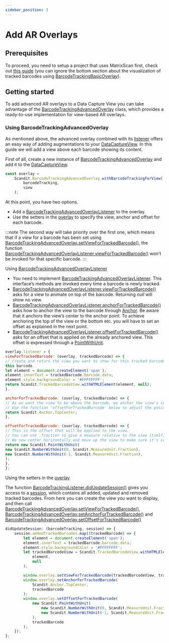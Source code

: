 ```yaml
---
sidebar_position: 3
---
```


# Add AR Overlays

## Prerequisites

To proceed, you need to setup a project that uses MatrixScan first, check out [this guide](./get-started.md) (you can ignore the bottom section about the visualization of tracked barcodes using [BarcodeTrackingBasicOverlay](https://docs.scandit.com/data-capture-sdk/cordova/barcode-capture/api/ui/barcode-tracking-basic-overlay.html#class-scandit.datacapture.barcode.tracking.ui.BarcodeTrackingBasicOverlay)).

## Getting started

To add advanced AR overlays to a Data Capture View you can take advantage of the [BarcodeTrackingAdvancedOverlay](https://docs.scandit.com/data-capture-sdk/cordova/barcode-capture/api/ui/barcode-tracking-advanced-overlay.html#class-scandit.datacapture.barcode.tracking.ui.BarcodeTrackingAdvancedOverlay) class, which provides a ready-to-use implementation for view-based AR overlays.

### Using BarcodeTrackingAdvancedOverlay

As mentioned above, the advanced overlay combined with its [listener](https://docs.scandit.com/data-capture-sdk/cordova/barcode-capture/api/ui/barcode-tracking-advanced-overlay-listener.html#interface-scandit.datacapture.barcode.tracking.ui.IBarcodeTrackingAdvancedOverlayListener) offers an easy way of adding augmentations to your [DataCaptureView](https://docs.scandit.com/data-capture-sdk/cordova/core/api/ui/data-capture-view.html#class-scandit.datacapture.core.ui.DataCaptureView). In this guide we will add a view above each barcode showing its content.

First of all, create a new instance of [BarcodeTrackingAdvancedOverlay](https://docs.scandit.com/data-capture-sdk/cordova/barcode-capture/api/ui/barcode-tracking-advanced-overlay.html#class-scandit.datacapture.barcode.tracking.ui.BarcodeTrackingAdvancedOverlay) and add it to the [DataCaptureView](https://docs.scandit.com/data-capture-sdk/cordova/core/api/ui/data-capture-view.html#class-scandit.datacapture.core.ui.DataCaptureView).

```js
const overlay =
	Scandit.BarcodeTrackingAdvancedOverlay.withBarcodeTrackingForView(
		barcodeTracking,
		view
	);
```

At this point, you have two options.

- Add a [BarcodeTrackingAdvancedOverlayListener](https://docs.scandit.com/data-capture-sdk/cordova/barcode-capture/api/ui/barcode-tracking-advanced-overlay-listener.html#interface-scandit.datacapture.barcode.tracking.ui.IBarcodeTrackingAdvancedOverlayListener) to the overlay.
- Use the setters in the [overlay](https://docs.scandit.com/data-capture-sdk/cordova/barcode-capture/api/ui/barcode-tracking-advanced-overlay.html#class-scandit.datacapture.barcode.tracking.ui.BarcodeTrackingAdvancedOverlay) to specify the view, anchor and offset for each barcode.

:::note
The second way will take priority over the first one, which means that if a view for a barcode has been set using [BarcodeTrackingAdvancedOverlay.setViewForTrackedBarcode()](https://docs.scandit.com/data-capture-sdk/cordova/barcode-capture/api/ui/barcode-tracking-advanced-overlay.html#method-scandit.datacapture.barcode.tracking.ui.BarcodeTrackingAdvancedOverlay.SetViewForTrackedBarcode), the function [BarcodeTrackingAdvancedOverlayListener.viewForTrackedBarcode()](https://docs.scandit.com/data-capture-sdk/cordova/barcode-capture/api/ui/barcode-tracking-advanced-overlay-listener.html#method-scandit.datacapture.barcode.tracking.ui.IBarcodeTrackingAdvancedOverlayListener.ViewForTrackedBarcode) won’t be invoked for that specific barcode.
:::

Using [BarcodeTrackingAdvancedOverlayListener](https://docs.scandit.com/data-capture-sdk/cordova/barcode-capture/api/ui/barcode-tracking-advanced-overlay-listener.html#interface-scandit.datacapture.barcode.tracking.ui.IBarcodeTrackingAdvancedOverlayListener)

- You need to implement [BarcodeTrackingAdvancedOverlayListener](https://docs.scandit.com/data-capture-sdk/cordova/barcode-capture/api/ui/barcode-tracking-advanced-overlay-listener.html#interface-scandit.datacapture.barcode.tracking.ui.IBarcodeTrackingAdvancedOverlayListener). This interface’s methods are invoked every time a barcode is newly tracked.
- [BarcodeTrackingAdvancedOverlayListener.viewForTrackedBarcode()](https://docs.scandit.com/data-capture-sdk/cordova/barcode-capture/api/ui/barcode-tracking-advanced-overlay-listener.html#method-scandit.datacapture.barcode.tracking.ui.IBarcodeTrackingAdvancedOverlayListener.ViewForTrackedBarcode) asks for a view to animate on top of the barcode. Returning _null_ will show no view.
- [BarcodeTrackingAdvancedOverlayListener.anchorForTrackedBarcode()](https://docs.scandit.com/data-capture-sdk/cordova/barcode-capture/api/ui/barcode-tracking-advanced-overlay-listener.html#method-scandit.datacapture.barcode.tracking.ui.IBarcodeTrackingAdvancedOverlayListener.AnchorForTrackedBarcode) asks how to anchor the view to the barcode through [Anchor](https://docs.scandit.com/data-capture-sdk/cordova/core/api/anchor.html#enum-scandit.datacapture.core.Anchor). Be aware that it anchors the
  view’s center to the anchor point. To achieve anchoring the top of the view or the bottom etc. you will have to set an offset as explained in the next point.
- [BarcodeTrackingAdvancedOverlayListener.offsetForTrackedBarcode()](https://docs.scandit.com/data-capture-sdk/cordova/barcode-capture/api/ui/barcode-tracking-advanced-overlay-listener.html#method-scandit.datacapture.barcode.tracking.ui.IBarcodeTrackingAdvancedOverlayListener.OffsetForTrackedBarcode) asks for an offset that is applied on the already anchored view. This offset is expressed through a [PointWithUnit](https://docs.scandit.com/data-capture-sdk/cordova/core/api/common.html#struct-scandit.datacapture.core.PointWithUnit).

```js
overlay.listener = {
viewForTrackedBarcode: (overlay, trackedBarcode) => {
// Create and return the view you want to show for this tracked barcode. You can also return null, to have no view for
this barcode.
let element = document.createElement('span');
element.innerText = trackedBarcode.barcode.data;
element.style.backgroundColor = '#FFFFFFFF';
return Scandit.TrackedBarcodeView.withHTMLElement(element, null);
},

anchorForTrackedBarcode: (overlay, trackedBarcode) => {
// As we want the view to be above the barcode, we anchor the view's center to the top-center of the barcode quadrilateral.
// Use the function 'offsetForTrackedBarcode' below to adjust the position of the view by providing an offset.
return Scandit.Anchor.TopCenter;
},

offsetForTrackedBarcode: (overlay, trackedBarcode) => {
// This is the offset that will be applied to the view.
// You can use .fraction to give a measure relative to the view itself, the sdk will take care of transforming this into pixel size.
// We now center horizontally and move up the view to make sure it's centered and above the barcode quadrilateral by half of the view's height.
return new Scandit.PointWithUnit(
new Scandit.NumberWithUnit(0, Scandit.MeasureUnit.Fraction),
new Scandit.NumberWithUnit(-1, Scandit.MeasureUnit.Fraction),
);
},
};
```

Using the setters in the [overlay](https://docs.scandit.com/data-capture-sdk/cordova/barcode-capture/api/ui/barcode-tracking-advanced-overlay.html#class-scandit.datacapture.barcode.tracking.ui.BarcodeTrackingAdvancedOverlay)

The function [BarcodeTrackingListener.didUpdateSession()](https://docs.scandit.com/data-capture-sdk/cordova/barcode-capture/api/barcode-tracking-listener.html#method-scandit.datacapture.barcode.tracking.IBarcodeTrackingListener.OnSessionUpdated) gives you access to a [session](https://docs.scandit.com/data-capture-sdk/cordova/barcode-capture/api/barcode-tracking-session.html#class-scandit.datacapture.barcode.tracking.BarcodeTrackingSession), which contains all added, updated and removed tracked barcodes. From here you can create the view you
want to display, and then call [BarcodeTrackingAdvancedOverlay.setViewForTrackedBarcode()](https://docs.scandit.com/data-capture-sdk/cordova/barcode-capture/api/ui/barcode-tracking-advanced-overlay.html#method-scandit.datacapture.barcode.tracking.ui.BarcodeTrackingAdvancedOverlay.SetViewForTrackedBarcode), [BarcodeTrackingAdvancedOverlay.setAnchorForTrackedBarcode()](https://docs.scandit.com/data-capture-sdk/cordova/barcode-capture/api/ui/barcode-tracking-advanced-overlay.html#method-scandit.datacapture.barcode.tracking.ui.BarcodeTrackingAdvancedOverlay.SetAnchorForTrackedBarcode) and [BarcodeTrackingAdvancedOverlay.setOffsetForTrackedBarcode()](https://docs.scandit.com/data-capture-sdk/cordova/barcode-capture/api/ui/barcode-tracking-advanced-overlay.html#method-scandit.datacapture.barcode.tracking.ui.BarcodeTrackingAdvancedOverlay.SetOffsetForTrackedBarcode)

```js
didUpdateSession: (barcodeTracking, session) => {
	session.addedTrackedBarcodes.map((trackedBarcode) => {
		let element = document.createElement('span');
		element.innerText = trackedBarcode.barcode.data;
		element.style.backgroundColor = '#FFFFFFFF';
		let trackedBarcodeView = Scandit.TrackedBarcodeView.withHTMLElement(
			element,
			null
		);

		window.overlay.setViewForTrackedBarcode(trackedBarcodeView, trackedBarcode);
		window.overlay.setAnchorForTrackedBarcode(
			Scandit.Anchor.TopCenter,
			trackedBarcode
		);
		window.overlay.setOffsetForTrackedBarcode(
			new Scandit.PointWithUnit(
				new Scandit.NumberWithUnit(0, Scandit.MeasureUnit.Fraction),
				new Scandit.NumberWithUnit(-1, Scandit.MeasureUnit.Fraction)
			),
			trackedBarcode
		);
	});
};
```

